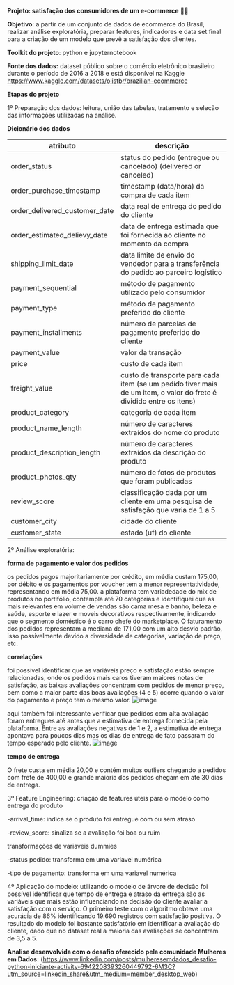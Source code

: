 **Projeto: satisfação dos consumidores de um e-commerce** 🔎🎲

**Objetivo**: a partir de um conjunto de dados de ecommerce do Brasil, realizar análise exploratória, preparar features, indicadores e data set final para a criação de um modelo que prevê a satisfação dos clientes.

**Toolkit do projeto**: python e jupyternotebook

**Fonte dos dados:** dataset público sobre o comércio eletrônico brasileiro durante o período de 2016 a 2018 e está disponível na Kaggle https://www.kaggle.com/datasets/olistbr/brazilian-ecommerce

**Etapas do projeto**

1º Preparação dos dados: leitura, união das tabelas, tratamento e seleção das informações utilizadas na análise.

**Dicionário dos dados**

| atributo  | descrição |
| ------------- | ------------- |
|order_status|status do pedido (entregue ou cancelado) (delivered or canceled)|
|order_purchase_timestamp|timestamp (data/hora) da compra de cada item|
|order_delivered_customer_date|data real de entrega do pedido do cliente|
|order_estimated_delievy_date| data de entrega estimada que foi fornecida ao cliente no momento da compra|
|shipping_limit_date|data limite de envio do vendedor para a transferência do pedido ao parceiro logístico|
|payment_sequential|método de pagamento utilizado pelo consumidor|
|payment_type|método de pagamento preferido do cliente|
|payment_installments|número de parcelas de pagamento preferido do cliente|
|payment_value| valor da transação|
|price|custo de cada item|
|freight_value|custo de transporte para cada item (se um pedido tiver mais de um item, o valor do frete é dividido entre os itens)|
|product_category|categoria de cada item|
|product_name_length|número de caracteres extraídos do nome do produto|
|product_description_length|número de caracteres extraídos da descrição do produto|
|product_photos_qty|número de fotos de produtos que foram publicadas|
|review_score|classificação dada por um cliente em uma pesquisa de satisfação que varia de 1 a 5|
|customer_city|cidade do cliente|
|customer_state|estado (uf) do cliente|

2º Análise exploratória: 

**forma de pagamento e valor dos pedidos**

os pedidos pagos majoritariamente por crédito, em média custam 175,00, por débito e os pagamentos por voucher tem a menor representatividade, representando em média 75,00.
a plataforma tem variadedade do mix de produtos no portifólio, contempla até 70 categorias e identifiquei que as mais relevantes em volume de vendas são cama mesa e banho, beleza e saúde, esporte e lazer e moveis decorativos respectivamente, indicando que o segmento doméstico é o carro chefe do marketplace.
O faturamento dos pedidos representam a mediana de 171,00 com um alto desvio padrão, isso possívelmente devido a diversidade de categorias, variação de preço, etc.

**correlações**

foi possível identificar que as variáveis preço e satisfação estão sempre relacionadas, onde os pedidos mais caros tiveram maiores notas de satisfação, as baixas avaliações concentram com pedidos de menor preço, 
bem como a maior parte das boas avaliações (4 e 5) ocorre quando o valor do pagamento e preço tem o mesmo valor.
![image](https://github.com/lauranonato/Projeto-Satisfacao-Consumidor/assets/56266061/4386c28b-93f1-467e-93d2-8016541990e6)


aqui também foi interessante verificar que pedidos com alta avaliação foram entregues até antes que a estimativa de entrega fornecida pela plataforma. Entre as avaliações negativas de 1 e 2, a estimativa de entrega apontava para poucos dias mas os dias de entrega de fato passaram do tempo esperado pelo cliente.
![image](https://github.com/lauranonato/Projeto-Satisfacao-Consumidor/assets/56266061/5d3c7c97-7287-4a64-8955-925f2f2c2bc2)

**tempo de entrega**

O frete custa em média 20,00 e contém muitos outliers chegando a pedidos com frete de 400,00 e grande maioria dos pedidos chegam em até 30 dias de entrega.


3º Feature Engineering: criação de features úteis para o modelo como entrega do produto
 
  -arrival_time: indica se o produto foi entregue com ou sem atraso
 
  -review_score: sinaliza se a avaliação foi boa ou ruim 
 
  transformações de variaveis dummies
  
  -status pedido: transforma em uma variavel numérica
  
  -tipo de pagamento: transforma em uma variavel numérica
  
  
4º Aplicação do modelo: utilizando o modelo de árvore de decisão foi possível identificar que tempo de entrega e atraso da entrega são as variáveis que mais estão influenciando na decisão do cliente avaliar a satisfação com o serviço.
O primeiro teste com o algoritmo obteve uma acurácia de 86% identificando 19.690 registros com satisfação positiva. 
O resultado do modelo foi bastante satisfatório em identificar a avaliação do cliente, dado que no dataset real a maioria das avaliações se concentram de 3,5 a 5.


**Analise desenvolvida com o desafio oferecido pela comunidade Mulheres em Dados:** (https://www.linkedin.com/posts/mulheresemdados_desafio-python-iniciante-activity-6942208393260449792-6M3C?utm_source=linkedin_share&utm_medium=member_desktop_web)
